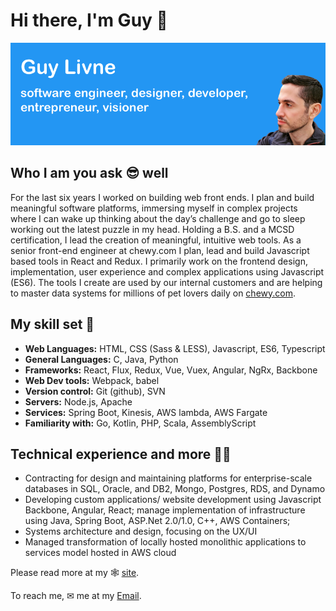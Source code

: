 # Hi there, I'm Guy 👋

<img src="https://raw.githubusercontent.com/guyli/guyli/master/gh-banner.png" alt="banner that says Guy Livne - software engineer, designer, developer,
entrepreneur, visioner alongside a picture of Guy in profile">

## Who I am you ask 😎 well 
For the last six years I worked on building web front ends. I plan and build meaningful software platforms, immersing myself in complex projects where I can wake up thinking about the day’s challenge and go to sleep working out the latest puzzle in my head. Holding a B.S. and a MCSD certification, I lead the creation of meaningful, intuitive web tools.
As a senior front-end engineer at chewy.com I plan, lead and build Javascript based tools in React and Redux. I primarily work on the frontend design, implementation, user experience and complex applications using Javascript (ES6). The tools I create are used by our internal customers and are helping to master data systems for millions of pet lovers daily on <a href="https://www.chewy.com">chewy.com</a>.

## My skill set 🤹
- **Web Languages:** HTML, CSS (Sass & LESS), Javascript, ES6, Typescript
- **General Languages:** C, Java, Python
- **Frameworks:** React, Flux, Redux, Vue, Vuex, Angular, NgRx, Backbone
- **Web Dev tools:** Webpack, babel
- **Version control:** Git (github), SVN
- **Servers:** Node.js, Apache
- **Services:** Spring Boot, Kinesis, AWS lambda, AWS Fargate
- **Familiarity with:** Go, Kotlin, PHP, Scala, AssemblyScript

## Technical experience and more 👨‍💻
- Contracting for design and maintaining platforms for enterprise-scale databases in SQL, Oracle, and DB2, Mongo, Postgres, RDS, and Dynamo
- Developing custom applications/ website development using Javascript Backbone, Angular, React; manage implementation of infrastructure using Java, Spring Boot, ASP.Net 2.0/1.0, C++, AWS Containers;
- Systems architecture and design, focusing on the UX/UI
- Managed transformation of locally hosted monolithic applications to services model hosted in AWS cloud

Please read more at my 🕸 <a href="http://www.guylivne.com">site</a>.

To reach me, ✉ me at my <a href="mailto:guy@guylivne.com">Email</a>.
